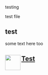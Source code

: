 testing


test file


## test


some text here too







<div id="metatavu-custom-footer"><img align="left" src="https://metatavu.fi/wp-content/uploads/2024/02/cropped-metatavu-favicon.jpg" width="50px">
<h2>
    <span>
        <a href="https://www.metatavu.fi">Test</a>
    </span>
</h2></div>